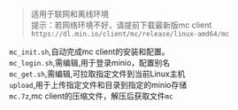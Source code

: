 > 适用于联网和离线环境  
> 提示：若网络环境不好，请提前下载最新版mc client `https://dl.min.io/client/mc/release/linux-amd64/mc`

`mc_init.sh`,自动完成mc client的安装和配置。  
`mc_login.sh`,需编辑,用于登录minio，配置别名  
`mc_get.sh`,需编辑,可拉取指定文件到当前Linux主机  
`upload`,用于上传指定文件和目录到指定的minio存储  
`mc.7z`,mc client的压缩文件，解压后获取文件`mc`
